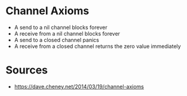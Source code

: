 # Channel Axioms

- A send to a nil channel blocks forever
- A receive from a nil channel blocks forever
- A send to a closed channel panics
- A receive from a closed channel returns the zero value immediately

# Sources

- https://dave.cheney.net/2014/03/19/channel-axioms